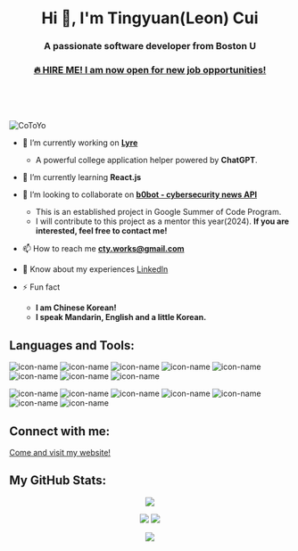 <h1 align="center">Hi 👋, I'm Tingyuan(Leon) Cui</h1>
<h3 align="center">A passionate software developer from Boston U</h3>
<a href="https://www.linkedin.com/in/tingyuan-cui/">
  <h3 align="center" >🔥 HIRE ME! I am now open for new job opportunities!</h3>
</a>

</br>
</br>
</br>

<p align="left"> <img src="https://komarev.com/ghpvc/?username=CoToYo&label=Profile%20views&color=0e75b6&style=flat" alt="CoToYo" /> </p>

- 🔭 I’m currently working on **[Lyre](https://github.com/leaderfun/lyre)**
  - A powerful college application helper powered by **ChatGPT**.

- 🌱 I’m currently learning **React.js**

- 👯 I’m looking to collaborate on **[b0bot - cybersecurity news API](https://github.com/c2siorg/b0bot)**
  - This is an established project in Google Summer of Code Program.
  - I will contribute to this project as a mentor this year(2024). **If you are interested, feel free to contact me!**

- 📫 How to reach me **cty.works@gmail.com**

- 📄 Know about my experiences [LinkedIn](https://www.linkedin.com/in/tingyuan-cui)

- ⚡ Fun fact
  - **I am Chinese Korean!**
  - **I speak Mandarin, English and a little Korean.**

## Languages and Tools:
![icon-name](https://img.shields.io/badge/-Python-blue?style=flat&logo=Python&logoColor=white&link=Your-URL)
![icon-name](https://img.shields.io/badge/-JavaScript-orange?style=flat&logo=JavaScript&logoColor=white&link=Your-URL)
![icon-name](https://img.shields.io/badge/-C++-yellow?style=flat&logo=C&logoColor=white&link=Your-URL)
![icon-name](https://img.shields.io/badge/-Java-brown?style=flat&logo=Java&logoColor=white&link=Your-URL)
![icon-name](https://img.shields.io/badge/-Node.js-green?style=flat&logo=Node.js&logoColor=white&link=Your-URL)
![icon-name](https://img.shields.io/badge/-Express-black?style=flat&logo=Express&logoColor=white&link=Your-URL)
![icon-name](https://img.shields.io/badge/-SpringBoot-green?style=flat&logo=SpringBoot&logoColor=white&link=Your-URL)
![icon-name](https://img.shields.io/badge/-Flask-skyblue?style=flat&logo=Flask&logoColor=white&link=Your-URL)

![icon-name](https://img.shields.io/badge/-Docker-blue?style=flat&logo=Docker&logoColor=white&link=Your-URL)
![icon-name](https://img.shields.io/badge/-Kubernetes-skyblue?style=flat&logo=Kubernetes&logoColor=white&link=Your-URL)
![icon-name](https://img.shields.io/badge/-MongoDB-green?style=flat&logo=MongoDB&logoColor=white&link=Your-URL)
![icon-name](https://img.shields.io/badge/-Webpack-darkblue?style=flat&logo=Webpack&logoColor=white&link=Your-URL)
![icon-name](https://img.shields.io/badge/-Jest-brown?style=flat&logo=Jest&logoColor=white&link=Your-URL)
![icon-name](https://img.shields.io/badge/-AWS-darkyellow?style=flat&logo=AmazonAWS&logoColor=white&link=Your-URL)
![icon-name](https://img.shields.io/badge/-Git-darkorange?style=flat&logo=Git&logoColor=white&link=Your-URL)

## Connect with me:

[Come and visit my website!](https://tingyuancui.com/)

## My GitHub Stats:
<p align="center">
  <img src="https://github-readme-stats.vercel.app/api/top-langs?username=CoToYo&show_icons=true&locale=en&layout=compact">  
</p>
<p align="center">
  <img src="https://github-readme-streak-stats.herokuapp.com/?user=CoToYo" />
  <img src="https://github-readme-stats.vercel.app/api?username=CoToYo&show_icons=true&locale=en">
</p>
<p align="center">
  <img src="https://github-profile-trophy.vercel.app/?username=CoToYo" />
</p>

<!--START_SECTION:activity-->
<!--END_SECTION:activity-->

<!--START_SECTION:blog-->
<!--END_SECTION:blog-->
